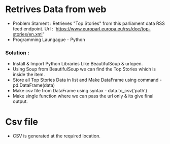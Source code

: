 # Retrives Data from web 

- Problem Stament : Retrieves "Top Stories" from this parliament data RSS feed endpoint. Url : 'https://www.europarl.europa.eu/rss/doc/top-stories/en.xml'
- Programming Laungague - Python

### Solution :

- Install & Import Python Libraries Like BeautifulSoup & urlopen.
- Using Soup from BeautifulSoup we can find the Top Stories which is inside the item.
- Store all Top Stories Data in list and Make DataFrame using command - pd.DataFrame(data)
- Make csv file from DataFrame using syntax - data.to_csv('path')
- Make single function where we can pass the url only & its give final output.

# Csv file
- CSV is generated at the required location.








